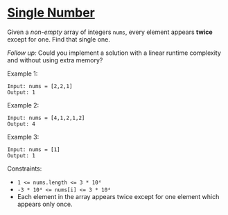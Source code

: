 # [Single Number](https://leetcode.com/problems/single-number/)

Given a *non-empty* array of integers ```nums```, every element appears **twice** except for one. Find that single one.

*Follow up:* Could you implement a solution with a linear runtime complexity and without using extra memory?

Example 1:
```
Input: nums = [2,2,1]
Output: 1
```

Example 2:
```
Input: nums = [4,1,2,1,2]
Output: 4
```

Example 3:
```
Input: nums = [1]
Output: 1
```

Constraints:
* ```1 <= nums.length <= 3 * 10⁴```
* ```-3 * 10⁴ <= nums[i] <= 3 * 10⁴```
* Each element in the array appears twice except for one element which appears only once.